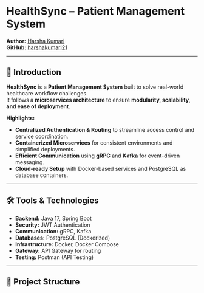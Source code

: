 # **HealthSync – Patient Management System**  

**Author:** [Harsha Kumari](https://www.linkedin.com/in/harshakumari/)  
**GitHub:** [harshakumari21](https://github.com/harshakumari21)  

---

## **📌 Introduction**  
**HealthSync** is a **Patient Management System** built to solve real-world healthcare workflow challenges.  
It follows a **microservices architecture** to ensure **modularity, scalability, and ease of deployment**.

**Highlights:**  
- **Centralized Authentication & Routing** to streamline access control and service coordination.  
- **Containerized Microservices** for consistent environments and simplified deployments.  
- **Efficient Communication** using **gRPC** and **Kafka** for event-driven messaging.  
- **Cloud-ready Setup** with Docker-based services and PostgreSQL as database containers.  

---

## **🛠️ Tools & Technologies**  
- **Backend:** Java 17, Spring Boot  
- **Security:** JWT Authentication  
- **Communication:** gRPC, Kafka  
- **Databases:** PostgreSQL (Dockerized)  
- **Infrastructure:** Docker, Docker Compose  
- **Gateway:** API Gateway for routing  
- **Testing:** Postman (API Testing)  

---

## **📂 Project Structure**
